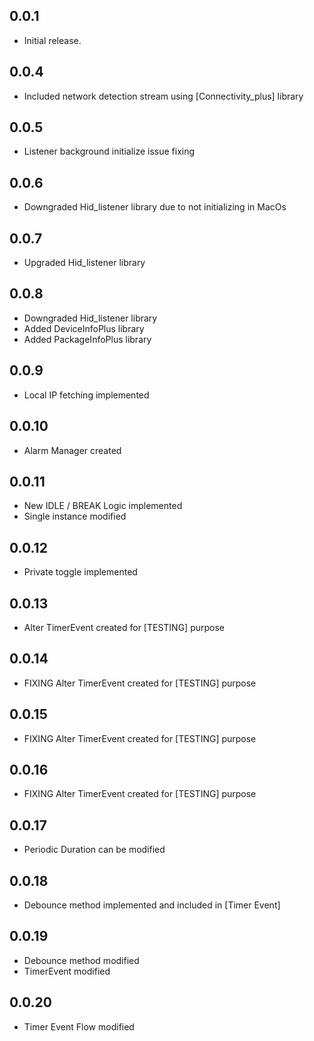 ## 0.0.1

* Initial release.

## 0.0.4
- Included network detection stream using [Connectivity_plus] library

## 0.0.5
- Listener background initialize issue fixing

## 0.0.6
- Downgraded Hid_listener library due to not initializing in MacOs

## 0.0.7
- Upgraded Hid_listener library

## 0.0.8
- Downgraded Hid_listener library
- Added DeviceInfoPlus library
- Added PackageInfoPlus library

## 0.0.9
- Local IP fetching implemented

## 0.0.10
- Alarm Manager created

## 0.0.11
- New IDLE / BREAK Logic implemented
- Single instance modified

## 0.0.12
- Private toggle implemented

## 0.0.13
- Alter TimerEvent created for [TESTING] purpose

## 0.0.14
- FIXING Alter TimerEvent created for [TESTING] purpose

## 0.0.15
- FIXING Alter TimerEvent created for [TESTING] purpose

## 0.0.16
- FIXING Alter TimerEvent created for [TESTING] purpose

## 0.0.17
- Periodic Duration can be modified

## 0.0.18
- Debounce method implemented and included in [Timer Event]

## 0.0.19
- Debounce method modified
- TimerEvent modified

## 0.0.20
- Timer Event Flow modified